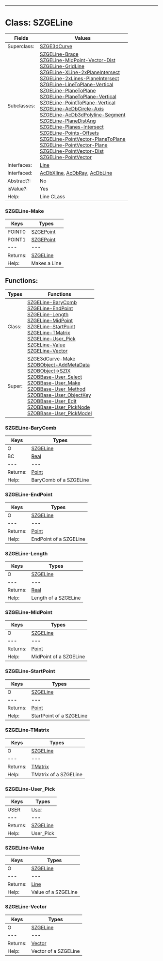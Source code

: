 ---------

# Class:	SZGELine

| Fields | Values |
| --------- | --------- |
| Superclass: | [SZGE3dCurve](SZGE3dCurve.html) |
| Subclasses: | [SZGELine-Brace](SZGELine-Brace.html) <br> [SZGELine-MidPoint-Vector-Dist](SZGELine-MidPoint-Vector-Dist.html) <br> [SZGELine-GridLine](SZGELine-GridLine.html) <br> [SZGELine-XLine-2xPlaneIntersect](SZGELine-XLine-2xPlaneIntersect.html) <br> [SZGELine-2xLines-PlaneIntersect](SZGELine-2xLines-PlaneIntersect.html) <br> [SZGELine-LineToPlane-Vertical](SZGELine-LineToPlane-Vertical.html) <br> [SZGELine-PlaneToPlane](SZGELine-PlaneToPlane.html) <br> [SZGELine-PlaneToPlane-Vertical](SZGELine-PlaneToPlane-Vertical.html) <br> [SZGELine-PointToPlane-Vertical](SZGELine-PointToPlane-Vertical.html) <br> [SZGELine-AcDbCircle-Axis](SZGELine-AcDbCircle-Axis.html) <br> [SZGELine-AcDb3dPolyline-Segment](SZGELine-AcDb3dPolyline-Segment.html) <br> [SZGELine-PlaneDistAng](SZGELine-PlaneDistAng.html) <br> [SZGELine-Planes-Intersect](SZGELine-Planes-Intersect.html) <br> [SZGELine-Points-Offsets](SZGELine-Points-Offsets.html) <br> [SZGELine-PointVector-PlaneToPlane](SZGELine-PointVector-PlaneToPlane.html) <br> [SZGELine-PointVector-Plane](SZGELine-PointVector-Plane.html) <br> [SZGELine-PointVector-Dist](SZGELine-PointVector-Dist.html) <br> [SZGELine-PointVector](SZGELine-PointVector.html) |
| Interfaces: | [Line](Line.html) |
| Interfaced: | [AcDbXline](AcDbXline.html), [AcDbRay](AcDbRay.html), [AcDbLine](AcDbLine.html) |
| Abstract?: | No |
| isValue?: | Yes |
| Help: | Line CLass |

### SZGELine-Make

| Keys | Types |
| --------- | --------- |
| POINT0 | [SZGEPoint](SZGEPoint.html) |
| POINT1 | [SZGEPoint](SZGEPoint.html) |
| **---** | **---** |
| Returns: | [SZGELine](SZGELine.html) |
| Help: | Makes a Line |


## Functions:

| Types | Functions |
| --------- | --------- |
| Class: | [SZGELine-BaryComb](#SZGELine-BaryComb) <br> [SZGELine-EndPoint](#SZGELine-EndPoint) <br> [SZGELine-Length](#SZGELine-Length) <br> [SZGELine-MidPoint](#SZGELine-MidPoint) <br> [SZGELine-StartPoint](#SZGELine-StartPoint) <br> [SZGELine-TMatrix](#SZGELine-TMatrix) <br> [SZGELine-User_Pick](#SZGELine-User_Pick) <br> [SZGELine-Value](#SZGELine-Value) <br> [SZGELine-Vector](#SZGELine-Vector) |
| Super: | [SZGE3dCurve-Make](SZGE3dCurve.html) <br> [SZOBObject-AddMetaData](SZOBObject.html) <br> [SZOBObject->SZIX](SZOBObject.html) <br> [SZOBBase-User_Select](SZOBBase.html) <br> [SZOBBase-User_Make](SZOBBase.html) <br> [SZOBBase-User_Method](SZOBBase.html) <br> [SZOBBase-User_ObjectKey](SZOBBase.html) <br> [SZOBBase-User_Edit](SZOBBase.html) <br> [SZOBBase-User_PickNode](SZOBBase.html) <br> [SZOBBase-User_PickModel](SZOBBase.html) |


### SZGELine-BaryComb

| Keys | Types |
| --------- | --------- |
| O | [SZGELine](SZGELine.html) |
| BC | [Real](Real.html) |
| **---** | **---** |
| Returns: | [Point](Point.html) |
| Help: | BaryComb of a SZGELine |

### SZGELine-EndPoint

| Keys | Types |
| --------- | --------- |
| O | [SZGELine](SZGELine.html) |
| **---** | **---** |
| Returns: | [Point](Point.html) |
| Help: | EndPoint of a SZGELine |

### SZGELine-Length

| Keys | Types |
| --------- | --------- |
| O | [SZGELine](SZGELine.html) |
| **---** | **---** |
| Returns: | [Real](Real.html) |
| Help: | Length of a SZGELine |

### SZGELine-MidPoint

| Keys | Types |
| --------- | --------- |
| O | [SZGELine](SZGELine.html) |
| **---** | **---** |
| Returns: | [Point](Point.html) |
| Help: | MidPoint of a SZGELine |

### SZGELine-StartPoint

| Keys | Types |
| --------- | --------- |
| O | [SZGELine](SZGELine.html) |
| **---** | **---** |
| Returns: | [Point](Point.html) |
| Help: | StartPoint of a SZGELine |

### SZGELine-TMatrix

| Keys | Types |
| --------- | --------- |
| O | [SZGELine](SZGELine.html) |
| **---** | **---** |
| Returns: | [TMatrix](TMatrix.html) |
| Help: | TMatrix of a SZGELine |

### SZGELine-User_Pick

| Keys | Types |
| --------- | --------- |
| USER | [User](User.html) |
| **---** | **---** |
| Returns: | [SZGELine](SZGELine.html) |
| Help: | User_Pick |

### SZGELine-Value

| Keys | Types |
| --------- | --------- |
| O | [SZGELine](SZGELine.html) |
| **---** | **---** |
| Returns: | [Line](Line.html) |
| Help: | Value of a SZGELine |

### SZGELine-Vector

| Keys | Types |
| --------- | --------- |
| O | [SZGELine](SZGELine.html) |
| **---** | **---** |
| Returns: | [Vector](Vector.html) |
| Help: | Vector of a SZGELine |

